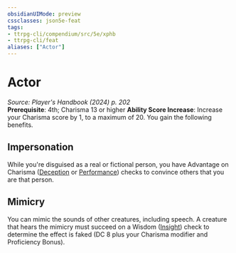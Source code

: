 ```yaml
---
obsidianUIMode: preview
cssclasses: json5e-feat
tags:
- ttrpg-cli/compendium/src/5e/xphb
- ttrpg-cli/feat
aliases: ["Actor"]
---
```

# Actor
*Source: Player's Handbook (2024) p. 202*  
**Prerequisite**: 4th; Charisma 13 or higher
**Ability Score Increase**: Increase your Charisma score by 1, to a maximum of 20.
You gain the following benefits.

## Impersonation

While you're disguised as a real or fictional person, you have Advantage on Charisma ([Deception](Misc%20Files/CLI/rules/skills.md#Deception) or [Performance](Misc%20Files/CLI/rules/skills.md#Performance)) checks to convince others that you are that person.

## Mimicry

You can mimic the sounds of other creatures, including speech. A creature that hears the mimicry must succeed on a Wisdom ([Insight](Misc%20Files/CLI/rules/skills.md#Insight)) check to determine the effect is faked (DC 8 plus your Charisma modifier and Proficiency Bonus).